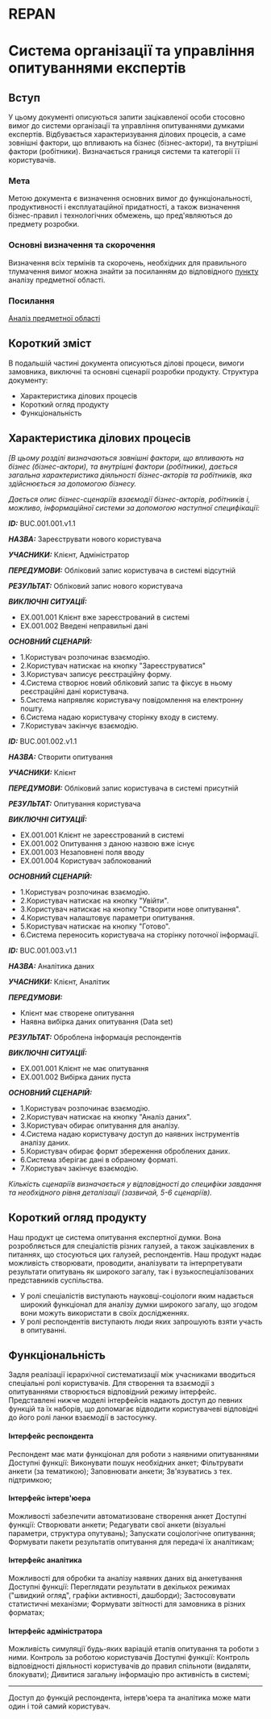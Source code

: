 # REPAN
# Система організації та управління опитуваннями експертів

## Вступ
У цьому документі описуються запити зацікавленої особи стосовно вимог до системи організації та управління опитуваннями думками експертів. Відбувається характеризування ділових процесів, а саме зовнішні фактори, що впливають на бізнес (бізнес-актори), та внутрішні фактори (робітники). Визначається границя системи та категорії її користувачів.

### Мета 
Метою документа є визначення основних вимог до функціональності, продуктивності і експлуатаційної придатності, а також визначення бізнес-правил і технологічних обмежень, що пред'являються до предмету розробки.


### Основні визначення та скорочення
Визначення всіх термінів та скорочень, необхідних для правильного тлумачення вимог можна знайти за посиланням до відповідного [пункту](https://github.com/KepAlex-404/ODB-Project-IV-91-t1/blob/BRCH-1/docs/requirements/state-of-the-art.md#%D0%BE%D1%81%D0%BD%D0%BE%D0%B2%D0%BD%D1%96-%D0%B2%D0%B8%D0%B7%D0%BD%D0%B0%D1%87%D0%B5%D0%BD%D0%BD%D1%8F) аналізу предметної області.


### Посилання
[Аналіз предметної області](https://github.com/KepAlex-404/ODB-Project-IV-91-t1/blob/BRCH-1/docs/requirements/state-of-the-art.md)


## Короткий зміст
В подальшій частині документа описуються ділові процеси, вимоги замовника, виключні та основні сценарії розробки продукту. 
Структура документу:
+ Характеристика ділових процесів
+ Короткий огляд продукту
+ Функціональність

## Характеристика ділових процесів

*[В цьому розділі визначаються зовнішні фактори, що впливають на бізнес (бізнес-актори), 
та внутрішні фактори (робітники), дається загальна характеристика діяльності бізнес-акторів 
та робітників, яка здійснюється за допомогою бізнесу.*

*Дається опис бізнес-сценаріїв взаємодії бізнес-акторів, робітників і, можливо, інформаційної системи за допомогою наступної
специфікації:*

   
***ID:*** BUC.001.001.v1.1
    
***НАЗВА:*** Зареєструвати нового користувача
    
***УЧАСНИКИ:*** Клієнт, Адміністратор

***ПЕРЕДУМОВИ:*** Обліковий запис користувача в системі відсутній

***РЕЗУЛЬТАТ:*** Обліковий запис нового користувача

***ВИКЛЮЧНІ СИТУАЦІЇ:*** 
+ ЕХ.001.001 Клієнт вже зареєстрований в системі
+ ЕХ.001.002 Введені неправильні дані

***ОСНОВНИЙ СЦЕНАРІЙ:*** 
+ 1.Користувач розпочинає взаємодію.
+ 2.Користувач натискає на кнопку "Зареєструватися"
+ 3.Користувач записує реєстраційну форму.
+ 4.Система створює новий обліковий запис та фіксує в ньому реєстраційні дані користувача.
+ 5.Система напрявляє користувачу повідомлення на електронну пошту.
+ 6.Система надаю користувачу сторінку входу в систему.
+ 7.Користувач закінчує взаємодію.



***ID:*** BUC.001.002.v1.1
    
***НАЗВА:*** Створити опитування
    
***УЧАСНИКИ:*** Клієнт

***ПЕРЕДУМОВИ:*** Обліковий запис користувача в системі присутній

***РЕЗУЛЬТАТ:*** Опитування користувача

***ВИКЛЮЧНІ СИТУАЦІЇ:*** 
+ ЕХ.001.001 Клієнт не зареєстрований в системі
+ ЕХ.001.002 Опитування з даною назвою вже існує
+ ЕХ.001.003 Незаповнені поля вводу
+ ЕХ.001.004 Користувач заблокований

***ОСНОВНИЙ СЦЕНАРІЙ:*** 
+ 1.Користувач розпочинає взаємодію.
+ 2.Користувач натискає на кнопку "Увійти".
+ 3.Користувач натискає на кнопку "Створити нове опитування".
+ 4.Користувач налаштовує параметри опитування.
+ 5.Користувач натискає на кнопку "Готово".
+ 6.Система переносить користувача на сторінку поточної інформації.



***ID:*** BUC.001.003.v1.1
    
***НАЗВА:*** Аналітика даних
    
***УЧАСНИКИ:*** Клієнт, Аналітик

***ПЕРЕДУМОВИ:*** 
+ Клієнт має створене опитування
+ Наявна вибірка даних опитування (Data set) 

***РЕЗУЛЬТАТ:*** Оброблена інформація респондентів

***ВИКЛЮЧНІ СИТУАЦІЇ:*** 
+ ЕХ.001.001 Клієнт не має опитування
+ ЕХ.001.002 Вибірка даних пуста

***ОСНОВНИЙ СЦЕНАРІЙ:*** 
+ 1.Користувач розпочинає взаємодію.
+ 2.Користувач натискає на кнопку "Аналіз даних".
+ 3.Користувач обирає опитування для аналізу.
+ 4.Система надаю користувачу доступ до наявних інструментів аналізу даних.
+ 5.Користувач обирає формт збереження оброблених даних.
+ 6.Система зберігає дані в обраному форматі.
+ 7.Користувач закінчує взаємодію.

*Кількість сценаріїв визначається у відповідності до специфіки завдання та необхідного 
рівня деталізації (зазвичай, 5-6 сценаріїв).*

## Короткий огляд продукту

Наш продукт це система опитування експертної думки. Вона розробляється для спеціалістів різних галузей, а також зацікавлених в питаннях, що стосуються цих галузей, респондентів. Наш продукт надає можливість створювати, проводити, аналізувати та інтерпретувати результати опитувань як широкого загалу, так і вузькоспеціалізованих представників суспільства. 
+ У ролі спеціалістів виступають науковці-соціологи яким надається широкий функціонал для аналізу думки широкого загалу, що згодом вони можуть використати в своїх дослідженнях.
+ У ролі респондентів виступають люди яких запрошують взяти участь в опитуванні.

## Функціональність
Задля реалізації ієрархічної систематизації між учасниками вводиться спеціальні ролі користувачів. Для створення та взаємодії з опитуваннями створюється відповідний режиму інтерфейс. Представлені нижче моделі інтерфейсів надають доступ до певних функцій та їх наборів, що допомагає відводити користувачеві відповідні до його ролі ланки взаємодії в застосунку.

#### Інтерфейс респондента
Респондент має мати функціонал для роботи з наявними опитуваннями
Доступні функції:
Виконувати пошук необхідних анкет;
Фільтрувати анкети (за тематикою);
Заповнювати анкети;
Зв'язуватись з тех. підтримкою;

#### Інтерфейс інтерв'юера
Можливості забезпечити автоматизоване створення анкет
Доступні функції:
Створювати анкети;
Редагувати свої анкети (візуальні параметри, структура опутувань);
Запускати соціологічне опитування;
Формувати пакети результатів опитування для передачі їх аналітикам;

#### Інтерфейс аналітика
Можливості для обробки та аналізу наявних даних від анкетування
Доступні функції:
Переглядати результати в декількох режимах ("швидкий огляд", графіки активності, дашборди);
Застосовувати статистичні механізми;
Формувати звітності для замовника в різних форматах;

#### Інтерфейс адміністратора
Можливість симуляції будь-яких варіацій етапів опитування та роботи з ними. Контроль за роботою користувачів
Доступні функції:
Контроль відповідності діяльності користувачів до правил спільноти (видаляти, блокувати);
Дивитися загальну інформацію про активність в системі;

<hr>
Доступ до функцій респондента, інтерв'юера та аналітика може мати один і той самий користувач.

